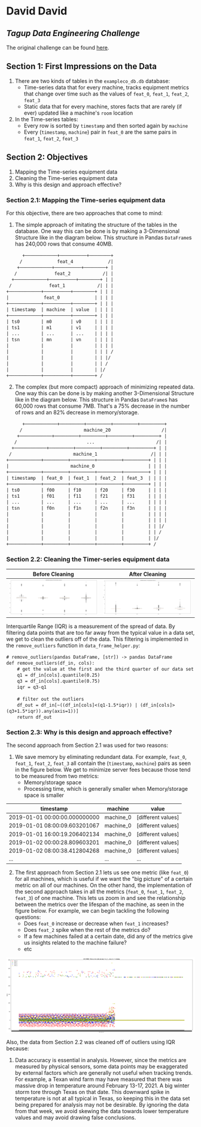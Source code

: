 # David David
## _Tagup Data Engineering Challenge_

The original challenge can be found [here](https://github.com/tagup/ops-challenges/tree/master/data-engineering).

## Section 1: First Impressions on the Data
1. There are two kinds of tables in the ```exampleco_db.db``` database:
   - Time-series data that for every machine, tracks equipment metrics that change over time such as the values of ```feat_0```, ```feat_1```, ```feat_2```, ```feat_3```
   - Static data that for every machine, stores facts that are rarely (if ever) updated like a machine's ```room``` location
2. In the Time-series tables:
   - Every row is sorted by ```timestamp``` and then sorted again by ```machine```
   - Every (```timestamp```, ```machine```) pair in ```feat_0``` are the same pairs in ```feat_1```, ```feat_2```, ```feat_3```

## Section 2: Objectives
1. Mapping the Time-series equipment data
2. Cleaning the Time-series equipment data
3. Why is this design and approach effective?


### Section 2.1: Mapping the Time-series equipment data
For this objective, there are two approaches that come to mind:
1. The simple approach of imitating the structure of the tables in the database. One way this can be done is by making a 3-Dimensional Structure like in the diagram below. This structure in Pandas ```DataFrame```s has 240,000 rows that consume 40MB.
```
      +────────────+──────────+────────+
     /             feat_4             /|
    +────────────+──────────+────────+ |
   /              feat_2            /| |
  +────────────+──────────+────────+ | |
 /              feat_1            /| | |
+────────────+──────────+────────+ | | |
|             feat_0             | | | |
+────────────+──────────+────────+ | | |
| timestamp  | machine  | value  | | | |
+────────────+──────────+────────+ | | |
| ts0        | m0       | v0     | | | |
| ts1        | m1       | v1     | | | |
| ...        | ...      | ...    | | | |
| tsn        | mn       | vn     | | | |
|            |          |        | | | |
|            |          |        | | | /
|            |          |        | | |/
|            |          |        | | /
|            |          |        | |/
+────────────+──────────+────────+ /
```
2. The complex (but more compact) approach of minimizing repeated data. One way this can be done is by making another 3-Dimensional Structure like in the diagram below. This structure in Pandas ```DataFrame```s has 60,000 rows that consume 7MB. That's a 75% decrease in the number of rows and an 82% decrease in memory/storage. 
```
      +────────────+─────────+─────────+─────────+─────────+
     /                       machine_20                   /| 
    +────────────+─────────+─────────+─────────+─────────+ |
   /                          ...                       /| |
  +────────────+─────────+─────────+─────────+─────────+ | |
 /                       machine_1                    /| | |
+────────────+─────────+─────────+─────────+─────────+ | | |
|                       machine_0                    | | | |
+────────────+─────────+─────────+─────────+─────────+ | | |
| timestamp  | feat_0  | feat_1  | feat_2  | feat_3  | | | |
+────────────+─────────+─────────+─────────+─────────+ | | |
| ts0        | f00     | f10     | f20     | f30     | | | |
| ts1        | f01     | f11     | f21     | f31     | | | |
| ...        | ...     | ...     | ...     | ...     | | | |
| tsn        | f0n     | f1n     | f2n     | f3n     | | | |
|            |         |         |         |         | | | |
|            |         |         |         |         | | | |
|            |         |         |         |         | | |/
|            |         |         |         |         | | / 
|            |         |         |         |         | |/
+────────────+─────────+─────────+─────────+─────────+ /
```

### Section 2.2: Cleaning the Timer-series equipment data
Before Cleaning            |  After Cleaning
:-------------------------:|:-------------------------:
![Box Plot before filtering](images/unfiltered_box_plot.PNG)  |  ![Box Plot after filtering](/images/filtered_box_plot.PNG)

Interquartile Range (IQR) is a measurement of the spread of data. By filtering data points that are too far away from the typical value in a data set, we get to clean the outliers off of the data. This filtering is implemented in the ```remove_outliers``` function in ```data_frame_helper.py```:
```
# remove_outliers(pandas DataFrame, [str]) -> pandas DataFrame
def remove_outliers(df_in, cols):
    # get the value at the first and the third quarter of our data set
    q1 = df_in[cols].quantile(0.25)
    q3 = df_in[cols].quantile(0.75)
    iqr = q3-q1

    # filter out the outliers
    df_out = df_in[~((df_in[cols]<(q1-1.5*iqr)) | (df_in[cols]>(q3+1.5*iqr)).any(axis=1))]
    return df_out
```

### Section 2.3: Why is this design and approach effective?
The second approach from Section 2.1 was used for two reasons:
1. We save memory by eliminating redundant data. For example, ```feat_0```, ```feat_1```, ```feat_2```, ```feat_3``` all contain the (```timestamp```, ```machine```) pairs as seen in the figure below. We get to minimize server fees because those tend to be measured from two metrics:
   - Memory/storage space
   - Processing time, which is generally smaller when Memory/storage space is smaller

| timestamp | machine | value |
| ------ | ------ | ------ |
| 2019-01-01 00:00:00.000000000 | machine_0 | [different values] |
| 2019-01-01 08:00:09.603201067 | machine_0 | [different values] |
| 2019-01-01 16:00:19.206402134 | machine_0 | [different values] |
| 2019-01-02 00:00:28.809603201 | machine_0 | [different values] |
| 2019-01-02 08:00:38.412804268 | machine_0 | [different values] |
| ... | ... | ... |
2. The first approach from Section 2.1 lets us see one metric (like ```feat_0```) for all machines, which is useful if we want the "big picture" of a certain metric on all of our machines. On the other hand, the implementation of the second approach takes in all the metrics (```feat_0```, ```feat_1```, ```feat_2```, ```feat_3```) of one machine. This lets us zoom in and see the relationship between the metrics over the lifespan of the machine, as seen in the figure below. For example, we can begin tackling the following questions:
   - Does ```feat_0``` increase or decrease when ```feat_1``` increases?
   - Does ```feat_2``` spike when the rest of the metrics do?
   - If a few machines failed at a certain date, did any of the metrics give us insights related to the machine failure?
   - etc

![Scatter Plot after filtering](/images/filtered_scatter_plot.PNG)

Also, the data from Section 2.2 was cleaned off of outliers using IQR because:
1. Data accuracy is essential in analysis. However, since the metrics are measured by physical sensors, some data points may be exaggerated by external factors which are generally not useful when tracking trends. For example, a Texan wind farm may have measured that there was massive drop in temperature around February 13-17, 2021. A big winter storm tore through Texas on that date. This downward spike in temperature is not at all typical in Texas, so keeping this in the data set being prepared for analysis may not be desirable. By ignoring the data from that week, we avoid skewing the data towards lower temperature values and may avoid drawing false conclusions.
